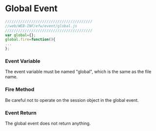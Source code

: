 # Global Event

```javascript
////////////////////////////////////////
//web/WEB-INF/efw/event/global.js
////////////////////////////////////////
var global={};
global.fire=function(){
...
};
```

### Event Variable
The event variable must be named "global", which is the same as the file name.

### Fire Method
Be careful not to operate on the session object in the global event.

### Event Return
The global event does not return anything.
